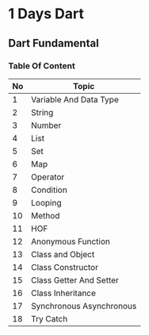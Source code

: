 # 1 Days Dart

## Dart Fundamental

### Table Of Content

| No | Topic |
| --- | --- |
| 1 | Variable And Data Type |
| 2 | String |
| 3 | Number |
| 4 | List |
| 5 | Set |
| 6 | Map |
| 7 | Operator |
| 8 | Condition |
| 9 | Looping |
| 10 | Method |
| 11 | HOF |
| 12 | Anonymous Function |
| 13 | Class and Object |
| 14 | Class Constructor |
| 15 | Class Getter And Setter |
| 16 | Class Inheritance |
| 17 | Synchronous Asynchronous |
| 18 | Try Catch |
